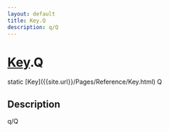 ```yaml
---
layout: default
title: Key.Q
description: q/Q
---
```

# [Key]({{site.url}}/Pages/Reference/Key.html).Q

<div class='signature' markdown='1'>
static [Key]({{site.url}}/Pages/Reference/Key.html) Q
</div>

## Description
q/Q

